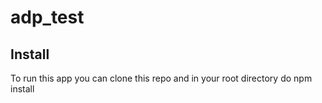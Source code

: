 # adp_test

## Install
 To run this app you can clone this repo and in your root directory do 
npm install 

